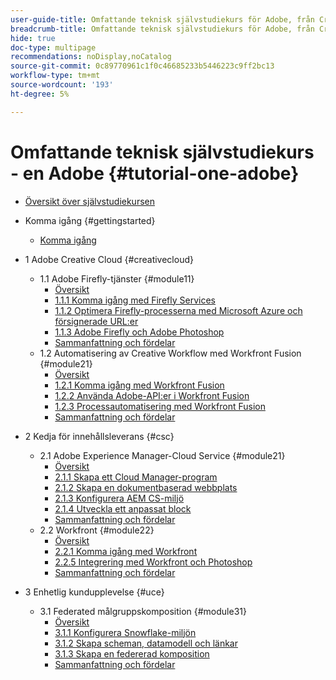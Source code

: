 ```yaml
---
user-guide-title: Omfattande teknisk självstudiekurs för Adobe, från Creative Cloud till Experience Cloud
breadcrumb-title: Omfattande teknisk självstudiekurs för Adobe, från Creative Cloud till Experience Cloud
hide: true
doc-type: multipage
recommendations: noDisplay,noCatalog
source-git-commit: 0c89770961c1f0c46685233b5446223c9ff2bc13
workflow-type: tm+mt
source-wordcount: '193'
ht-degree: 5%

---
```



# Omfattande teknisk självstudiekurs - en Adobe {#tutorial-one-adobe}

+ [Översikt över självstudiekursen](/help/tutorial-one-adobe/overview.md)

+ Komma igång {#gettingstarted}
   + [Komma igång](/help/tutorial-one-adobe/modules/getting-started/getting-started.md)
+ 1 Adobe Creative Cloud {#creativecloud}
   + 1.1 Adobe Firefly-tjänster {#module11}
      + [Översikt](/help/tutorial-one-adobe/modules/creative-cloud/module1.1/firefly-services.md)
      + [1.1.1 Komma igång med Firefly Services](/help/tutorial-one-adobe/modules/creative-cloud/module1.1/ex1.md)
      + [1.1.2 Optimera Firefly-processerna med Microsoft Azure och försignerade URL:er](/help/tutorial-one-adobe/modules/creative-cloud/module1.1/ex2.md)
      + [1.1.3 Adobe Firefly och Adobe Photoshop](/help/tutorial-one-adobe/modules/creative-cloud/module1.1/ex3.md)
      + [Sammanfattning och fördelar](/help/tutorial-one-adobe/modules/creative-cloud/module1.1/summary.md)
   + 1.2 Automatisering av Creative Workflow med Workfront Fusion {#module21}
      + [Översikt](/help/tutorial-one-adobe/modules/creative-cloud/module1.2/automation.md)
      + [1.2.1 Komma igång med Workfront Fusion](/help/tutorial-one-adobe/modules/creative-cloud/module1.2/ex1.md)
      + [1.2.2 Använda Adobe-API:er i Workfront Fusion](/help/tutorial-one-adobe/modules/creative-cloud/module1.2/ex2.md)
      + [1.2.3 Processautomatisering med Workfront Fusion](/help/tutorial-one-adobe/modules/creative-cloud/module1.2/ex3.md)
      + [Sammanfattning och fördelar](/help/tutorial-one-adobe/modules/creative-cloud/module1.2/summary.md)

+ 2 Kedja för innehållsleverans {#csc}
   + 2.1 Adobe Experience Manager-Cloud Service {#module21}
      + [Översikt](/help/tutorial-one-adobe/modules/csc/module2.1/aemcs.md)
      + [2.1.1 Skapa ett Cloud Manager-program](/help/tutorial-one-adobe/modules/csc/module2.1/ex1.md)
      + [2.1.2 Skapa en dokumentbaserad webbplats](/help/tutorial-one-adobe/modules/csc/module2.1/ex2.md)
      + [2.1.3 Konfigurera AEM CS-miljö](/help/tutorial-one-adobe/modules/csc/module2.1/ex3.md)
      + [2.1.4 Utveckla ett anpassat block](/help/tutorial-one-adobe/modules/csc/module2.1/ex4.md)
      + [Sammanfattning och fördelar](/help/tutorial-one-adobe/modules/csc/module2.1/summary.md)
   + 2.2 Workfront {#module22}
      + [Översikt](/help/tutorial-one-adobe/modules/csc/module2.2/workfront.md)
      + [2.2.1 Komma igång med Workfront](/help/tutorial-one-adobe/modules/csc/module2.2/ex1.md)
      + [2.2.5 Integrering med Workfront och Photoshop](/help/tutorial-one-adobe/modules/csc/module2.2/ex5.md)
      + [Sammanfattning och fördelar](/help/tutorial-one-adobe/modules/csc/module2.2/summary.md)

+ 3 Enhetlig kundupplevelse {#uce}
   + 3.1 Federated målgruppskomposition {#module31}
      + [Översikt](/help/tutorial-one-adobe/modules/uce/module3.1/fac.md)
      + [3.1.1 Konfigurera Snowflake-miljön](/help/tutorial-one-adobe/modules/uce/module3.1/ex1.md)
      + [3.1.2 Skapa scheman, datamodell och länkar](/help/tutorial-one-adobe/modules/uce/module3.1/ex2.md)
      + [3.1.3 Skapa en federerad komposition](/help/tutorial-one-adobe/modules/uce/module3.1/ex3.md)
      + [Sammanfattning och fördelar](/help/tutorial-one-adobe/modules/uce/module3.1/summary.md)

